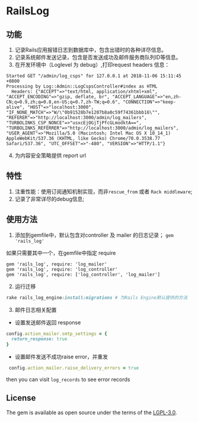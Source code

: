 # RailsLog

## 功能
1. 记录Rails应用报错日志到数据库中，包含出错时的各种详尽信息。
2. 记录系统邮件发送记录，包含是否发送成功及邮件服务商队列ID等信息。
3. 在开发环境中（Loglevel 为 debug）,打印request headers 信息：

```
Started GET "/admin/log_csps" for 127.0.0.1 at 2018-11-06 15:11:45 +0800
Processing by Log::Admin::LogCspsController#index as HTML
  Headers: {"ACCEPT"=>"text/html, application/xhtml+xml", "ACCEPT_ENCODING"=>"gzip, deflate, br", "ACCEPT_LANGUAGE"=>"en,zh-CN;q=0.9,zh;q=0.8,en-US;q=0.7,zh-TW;q=0.6", "CONNECTION"=>"keep-alive", "HOST"=>"localhost:3000", "IF_NONE_MATCH"=>"W/\"0b91528b7e1207b8a0c59f74361bbb16\"", "REFERER"=>"http://localhost:3000/admin/log_mailers", "TURBOLINKS_CSP_NONCE"=>"usxcEjOGjTjPfcGLmodktA==", "TURBOLINKS_REFERRER"=>"http://localhost:3000/admin/log_mailers", "USER_AGENT"=>"Mozilla/5.0 (Macintosh; Intel Mac OS X 10_14_1) AppleWebKit/537.36 (KHTML, like Gecko) Chrome/70.0.3538.77 Safari/537.36", "UTC_OFFSET"=>"-480", "VERSION"=>"HTTP/1.1"}
```
4. 为内容安全策略提供 report url

## 特性
1. 注重性能：使用订阅通知机制实现，而非`rescue_from` 或者 `Rack middleware`;
2. 记录了非常详尽的debug信息;

## 使用方法

1. 添加到gemfile中，默认包含对controller 及 mailer 的日志记录；
`gem 'rails_log'`

如果只需要其中一个，在gemfile中指定 require
```
gem 'rails_log', require: 'log_mailer'
gem 'rails_log', require: 'log_controller'
gem 'rails_log', require: ['log_controller', 'log_mailer']
```

2. 运行迁移
```ruby
rake rails_log_engine:install:migrations # 为Rails Engine默认提供的方法
```

3. 邮件日志相关配置
* 设置发送邮件返回 response
```ruby
config.action_mailer.smtp_settings = {
  return_response: true
}
```

* 设置邮件发送不成功raise error，并重发
```ruby
 config.action_mailer.raise_delivery_errors = true
```

then you can visit `log_records` to see error records

## License
The gem is available as open source under the terms of the [LGPL-3.0](https://opensource.org/licenses/LGPL-3.0).
